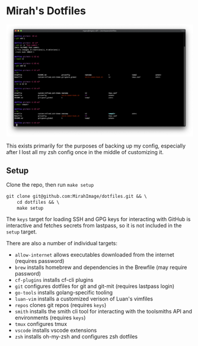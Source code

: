 # Mirah's Dotfiles

![Image of my terminal](screenshot.png)

This exists primarily for the purposes of backing up my config, especially after I lost all my zsh config once in the middle of customizing it.

## Setup

Clone the repo, then run `make setup`
```
git clone git@github.com:MirahImage/dotfiles.git && \
    cd dotfiles && \
    make setup
```

The `keys` target for loading SSH and GPG keys for interacting with GitHub is interactive and fetches secrets from lastpass, so it is not included in the `setup` target.

There are also a number of individual targets:
- `allow-internet` allows executables downloaded from the internet (requires password)
- `brew` installs homebrew and dependencies in the Brewfile (may require password)
- `cf-plugins` installs cf-cli plugins
- `git` configures dotfiles for git and git-mit (requires lastpass login)
- `go-tools` installs golang-specific tooling
- `luan-vim` installs a customized verison of Luan's vimfiles
- `repos` clones git repos (requires `keys`)
- `smith` installs the smith cli tool for interacting with the toolsmiths API and environments (requires `keys`)
- `tmux` configures tmux
- `vscode` installs vscode extensions
- `zsh` installs oh-my-zsh and configures zsh dotfiles
